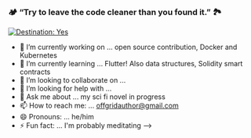 ### 🏕 “Try to leave the code cleaner than you found it.” 🏞

[![Destination: Yes](https://img.shields.io/badge/DESTINATION:-Yes-GREEN.svg)](https://shields.io/)

- 🔭 I’m currently working on ... open source contribution, Docker and Kubernetes
- 🌱 I’m currently learning ... Flutter! Also data structures, Solidity smart contracts
- 👯 I’m looking to collaborate on ... 
- 🤔 I’m looking for help with ... 
- 💬 Ask me about ... my sci fi novel in progress
- 📫 How to reach me: ... offgridauthor@gmail.com
- 😄 Pronouns: ... he/him
- ⚡ Fun fact: ... I'm probably meditating
-->
